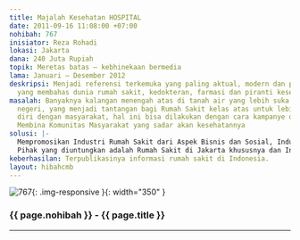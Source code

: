 ```yaml
---
title: Majalah Kesehatan HOSPITAL
date: 2011-09-16 11:08:00 +07:00
nohibah: 767
inisiator: Reza Rohadi
lokasi: Jakarta
dana: 240 Juta Rupiah
topik: Meretas batas – kebhinekaan bermedia
lama: Januari – Desember 2012
deskripsi: Menjadi referensi terkemuka yang paling aktual, modern dan populer di Indonesia,
  yang membahas dunia rumah sakit, kedokteran, farmasi dan piranti kesehatan.
masalah: Banyaknya kalangan menengah atas di tanah air yang lebih suka berobat keluar
  negeri, yang menjadi tantangan bagi Rumah Sakit kelas atas untuk lebih mendekatkan
  diri dengan masyarakat, hal ini bisa dilakukan dengan cara kampanye di Media dan
  Membina Komunitas Masyarakat yang sadar akan kesehatannya
solusi: |-
  Mempromosikan Industri Rumah Sakit dari Aspek Bisnis dan Sosial, Industri Pendukungnya seperti Alat kesehatan dan Pharmacy serta seluruh aktivitas Organisasi yang menjadi pendukung Industri kesehatan secara umum.
  Pihak yang diuntungkan adalah Rumah Sakit di Jakarta khususnya dan Indonesia pada umumnya.
keberhasilan: Terpublikasinya informasi rumah sakit di Indonesia.
layout: hibahcmb
---
```


![767](/static/img/hibahcmb/767.png){: .img-responsive }{: width="350" }

### {{ page.nohibah }} - {{ page.title }}

---
